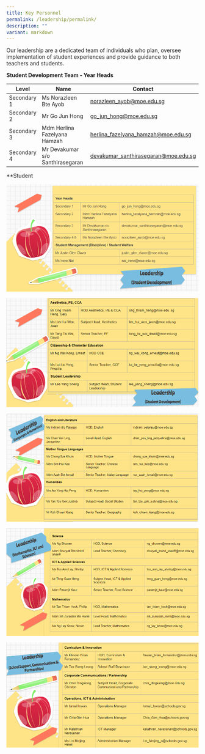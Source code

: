 ```yaml
---
title: Key Personnel
permalink: /leadership/permalink/
description: ""
variant: markdown
---
```

Our leadership are a dedicated team of individuals who plan, oversee implementation of student experiences and provide guidance to both teachers and students.

  **Student Development Team - Year Heads**

| Level | Name | Contact |
| -------- | -------- | -------- |
| Secondary 1     | Ms Norazleen Bte Ayob    | norazleen_ayob@moe.edu.sg     |
Secondary 2      | Mr Go Jun Hong   | go_jun_hong@moe.edu.sg     |
Secondary 3 | Mdm Herlina Fazelyana Hamzah | herlina_fazelyana_hamzah@moe.edu.sg     |
Secondary 4  | Mr Devakumar s/o Santhirasegaran |  devakumar_santhirasegaran@moe.edu.sg

**Student 






![](/images/Leadership%20and%20Form%20Teachers/Key%20Personnel/Slide%201.png)

![](/images/Leadership%20and%20Form%20Teachers/Key%20Personnel/Slide%202.png)

![](/images/Leadership%20and%20Form%20Teachers/Key%20Personnel/Slide%203.png)

![](/images/Leadership%20and%20Form%20Teachers/Key%20Personnel/Slide%204.png)

 ![](/images/Leadership%20and%20Form%20Teachers/Key%20Personnel/Slide%205.png)
